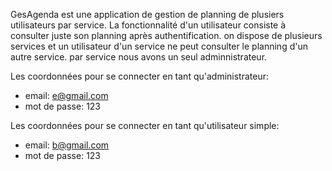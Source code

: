 GesAgenda est une application de gestion de planning de plusiers utilisateurs par service.
La fonctionnalité d'un utilisateur consiste à consulter juste son planning après authentification.
on dispose de plusieurs services et un utilisateur d'un service ne peut consulter le planning d'un autre service.
par service nous avons un seul adminnistrateur.

Les coordonnées pour se connecter en tant qu'administrateur:
- email: e@gmail.com
- mot de passe: 123

Les coordonnées pour se connecter en tant qu'utilisateur simple:
- email: b@gmail.com
- mot de passe: 123